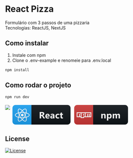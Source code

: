 # React Pizza

Formulário com 3 passos de uma pizzaria \
Tecnologias: ReactJS, NextJS

## Como instalar

1. Instale com npm
2. Clone o .env-example e renomeie para .env.local

```sh
npm install
```

## Como rodar o projeto

```sh
npm run dev
```

<p>
<img src="https://assets.vercel.com/image/upload/v1538361091/repositories/next-js/next-js.png">
<img src="https://raw.githubusercontent.com/8bithemant/8bithemant/master/svg/dev/frameworks/react.svg" alt="react" style="vertical-align:top; margin:4px">
  <img src="https://raw.githubusercontent.com/8bithemant/8bithemant/master/svg/dev/services/npm.svg" alt="npm" style="vertical-align:top; margin:4px">
  <img height="20" width="16" src="https://assets.vercel.com/image/upload/v1538361091/repositories/next-js/next-js.png">
</p>

## License

[![License](http://img.shields.io/:license-mit-blue.svg?style=flat-square)](http://badges.mit-license.org)
